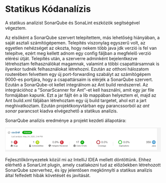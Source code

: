 # Statikus Kódanalízis

A statikus analízist SonarQube és SonaLint eszközök segítségével végeztem.

Az elsőként a SonarQube szervert telepítettem, más lehetőség hiányában, a saját asztali számítógépemen. Telepítés viszonylag egyszerű volt, az egyetlen nehézséget az okozta, hogy nekem több java jdk verzió is fel van telepítve, ezért meg kellett adnom egy config fáljban a megfelelő verzió elérési útját.
Telepítés után, a szerverre adminként bejelentkezve létrehoztam felhasználókat magamnak, valamint a többi csapattársamnak is ilyenkor tudnék felhasználokat létrehozni. Ezután az otthoni hálozatom routerében felvettem egy új port-forwarding szabályt az számítógépem 9000-es portjára, hogy a csapattársaim is elérjék a SonarQube szervert. 
Ezután a SonarQube-ot kellet integrálnom az Ant build rendszerrel. Az integrációhoz a "SonarScanner for Ant"-et kell használni, amit egy jar file formájában kapunk. Ezt a jar fájlt én a lib mappában helyeztem el, majd az Ant build.xml fáljában létrehoztam egy új build targetet, ahol ezt a jart meghivatkoztam. Ezután projektkonyvtárban egy parancssorból az _ant sonar_ parancsot kiadva elvégezhető a statikus analízis.

SonarQube analízis eredménye a projekt kezdeti állapotára:

![](/doc/static_analysis/sonarqube1.png)

Fejlesztőkörnyezetek közül mi az IntelliJ IDEA mellett döntöttünk. Ehhez elérhető a SonarLint plugin, amely csatlakozni tud az előzőekben létrehozott SonarQube szerverhez, és így jelentősen megkönnyíti a statikus analízis által felfedett hibák követését és javítását. 
